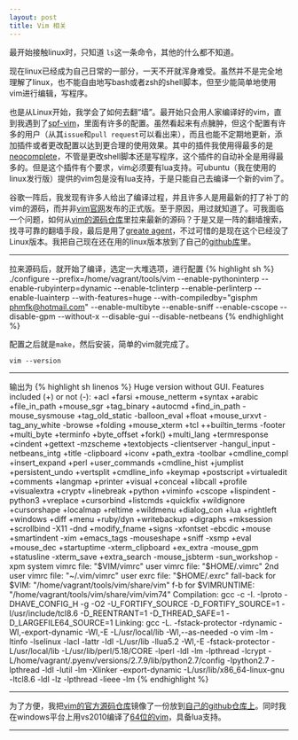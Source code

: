 ```yaml
---
layout: post
title: Vim 相关
---
```


最开始接触linux时，只知道 `ls`这一条命令，其他的什么都不知道。

现在linux已经成为自己日常的一部分，一天不开就浑身难受。虽然并不是完全地理解了linux，也不能自由地写bash或者zsh的shell脚本，但至少能简单地使用vim进行编辑，写程序。

也是从Linux开始，我学会了如何去翻“墙”。最开始只会用人家编译好的vim，直到我遇到了[spf-vim][1]，里面有许多的配置。虽然看起来有点臃肿，但这个配置有许多的用户（从其`issue`和`pull request`可以看出来），而且也能不定期地更新，添加插件或者更改配置以达到更合理的使用效果。其中的插件我使用得最多的是[neocomplete][2]，不管是更改shell脚本还是写程序，这个插件的自动补全是用得最多的。但是这个插件有个要求，vim必须要有lua支持。可ubuntu（我在使用的linux发行版）提供的vim包是没有lua支持，于是只能自己去编译一个新的vim了。

谷歌一阵后，我发现有许多人给出了编译过程，并且许多人是用最新的打了补丁的vim的源码，而并非[vim官网][3]发布的正式版。至于原因，用过就知道了。可我面临一个问题，如何从[vim的源码仓库][4]里拉来最新的源码？于是又是一阵的翻墙搜索，找寻可靠的翻墙手段，最后是用了[greate agent][5]，不过可惜的是现在这个已经没了Linux版本。我把自己现在还在用的linux版本放到了自己的[github库][6]里。

---

拉来源码后，就开始了编译，选定一大堆选项，进行配置
{% highlight sh %}
./configure --prefix=/home/vagrant/tools/vim --enable-pythoninterp --enable-rubyinterp=dynamic --enable-tclinterp --enable-perlinterp --enable-luainterp --with-features=huge --with-compiledby="gisphm <phmfk@hotmail.com>" --enable-multibyte --enable-sniff --enable-cscope --disable-gpm --without-x   --disable-gui --disable-netbeans
{% endhighlight %}

配置之后就是`make`，然后安装，简单的vim就完成了。
```
vim --version
```

---

输出为
{% highlight sh linenos %}
Huge version without GUI.  Features included (+) or not (-):
+acl             +farsi           +mouse_netterm   +syntax
+arabic          +file_in_path    +mouse_sgr       +tag_binary
+autocmd         +find_in_path    -mouse_sysmouse  +tag_old_static
-balloon_eval    +float           +mouse_urxvt     -tag_any_white
-browse          +folding         +mouse_xterm     +tcl
++builtin_terms  -footer          +multi_byte      +terminfo
+byte_offset     +fork()          +multi_lang      +termresponse
+cindent         +gettext         -mzscheme        +textobjects
-clientserver    -hangul_input    -netbeans_intg   +title
-clipboard       +iconv           +path_extra      -toolbar
+cmdline_compl   +insert_expand   +perl            +user_commands
+cmdline_hist    +jumplist        +persistent_undo +vertsplit
+cmdline_info    +keymap          +postscript      +virtualedit
+comments        +langmap         +printer         +visual
+conceal         +libcall         +profile         +visualextra
+cryptv          +linebreak       +python          +viminfo
+cscope          +lispindent      -python3         +vreplace
+cursorbind      +listcmds        +quickfix        +wildignore
+cursorshape     +localmap        +reltime         +wildmenu
+dialog_con      +lua             +rightleft       +windows
+diff            +menu            +ruby/dyn        +writebackup
+digraphs        +mksession       +scrollbind      -X11
-dnd             +modify_fname    +signs           -xfontset
-ebcdic          +mouse           +smartindent     -xim
+emacs_tags      -mouseshape      +sniff           -xsmp
+eval            +mouse_dec       +startuptime     -xterm_clipboard
+ex_extra        -mouse_gpm       +statusline      -xterm_save
+extra_search    -mouse_jsbterm   -sun_workshop    -xpm
   system vimrc file: "$VIM/vimrc"
     user vimrc file: "$HOME/.vimrc"
 2nd user vimrc file: "~/.vim/vimrc"
      user exrc file: "$HOME/.exrc"
  fall-back for $VIM: "/home/vagrant/tools/vim/share/vim"
 f-b for $VIMRUNTIME: "/home/vagrant/tools/vim/share/vim/vim74"
Compilation: gcc -c -I. -Iproto -DHAVE_CONFIG_H     -g -O2 -U_FORTIFY_SOURCE -D_FORTIFY_SOURCE=1     -I/usr/include/tcl8.6  -D_REENTRANT=1  -D_THREAD_SAFE=1  -D_LARGEFILE64_SOURCE=1
Linking: gcc   -L. -fstack-protector -rdynamic -Wl,-export-dynamic -Wl,-E   -L/usr/local/lib -Wl,--as-needed -o vim        -lm -ltinfo  -lselinux  -lacl -lattr -ldl  -L/usr/lib -llua5.2 -Wl,-E  -fstack-protector -L/usr/local/lib  -L/usr/lib/perl/5.18/CORE -lperl -ldl -lm -lpthread -lcrypt -L/home/vagrant/.pyenv/versions/2.7.9/lib/python2.7/config -lpython2.7 -lpthread -ldl -lutil -lm -Xlinker -export-dynamic  -L/usr/lib/x86_64-linux-gnu -ltcl8.6 -ldl -lz -lpthread -lieee -lm
{% endhighlight %}

---

为了方便，我把[vim的官方源码仓库][4]镜像了一份放到[自己的github仓库上][7]。同时我在windows平台上用vs2010编译了[64位的vim][8]，具备lua支持。

---

[1]: https://github.com/spf13/spf13-vim
[2]: https://github.com/Shougo/neocomplete.vim
[3]: http://www.vim.org
[4]: https://code.google.com/p/vim
[5]: https://github.com/greatagent/greatagent
[6]: https://github.com/gisphm/wp-linux
[7]: https://github.com/gisphm/vim-mirror
[8]: https://github.com/gisphm/vimx64
